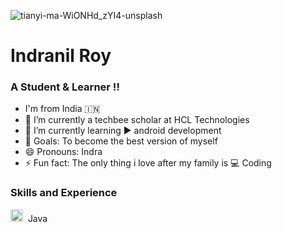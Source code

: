 ![tianyi-ma-WiONHd_zYI4-unsplash](https://user-images.githubusercontent.com/87275536/159562757-4b07810d-69e0-4fff-a4a0-a6e4ec5994ba.jpg)
# Indranil Roy 
### A Student & Learner !!

- I'm from India 🇮🇳
- 🔭 I’m currently a techbee scholar at HCL Technologies
- 🌱 I’m currently learning  ▶ android development
- 🥅 Goals: To become the best version of myself 
- 😄 Pronouns: Indra
- ⚡ Fun fact: The only thing i love after my family is  💻 Coding

### Skills and Experience

 <img src="https://user-images.githubusercontent.com/87275536/159567501-7914bbf8-7610-4548-afa3-889c493e3834.png" height="20" title="hover text">&nbsp;&nbsp;Java

<!--
- 👯 I’m looking to collaborate on ...
- 🤔 I’m looking for help with ...
- 💬 Ask me about ...
- 📫 How to reach me: ...
-->
